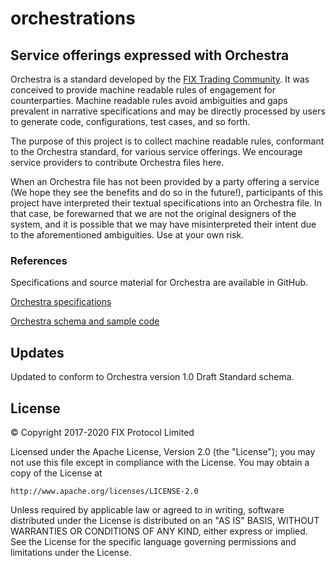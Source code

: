 # orchestrations

## Service offerings expressed with Orchestra

Orchestra is a standard developed by the [FIX Trading Community](http://www.fixtradingcommunity.org/). It was conceived to provide machine readable rules of engagement for counterparties. Machine readable rules avoid ambiguities and gaps prevalent in narrative specifications and may be directly processed by users to generate code, configurations, test cases, and so forth.

The purpose of this project is to collect machine readable rules, conformant to the Orchestra standard, for various service offerings. We encourage service providers to contribute Orchestra files here.

When an Orchestra file has not been provided by a party offering a service (We hope they see the benefits and do so in the future!), participants of this project have interpreted their textual specifications into an Orchestra file. In that case, be forewarned that we are not the original designers of the system, and it is possible that we may have misinterpreted their intent due to the aforementioned ambiguities. Use at your own risk.

### References
Specifications and source material for Orchestra are available in GitHub.

[Orchestra specifications](https://github.com/FIXTradingCommunity/fix-orchestra-spec)

[Orchestra schema and sample code](https://github.com/FIXTradingCommunity/fix-orchestra)

## Updates

Updated to conform to Orchestra version 1.0 Draft Standard schema.

## License
© Copyright 2017-2020 FIX Protocol Limited

Licensed under the Apache License, Version 2.0 (the "License");
you may not use this file except in compliance with the License.
You may obtain a copy of the License at

    http://www.apache.org/licenses/LICENSE-2.0

Unless required by applicable law or agreed to in writing, software
distributed under the License is distributed on an "AS IS" BASIS,
WITHOUT WARRANTIES OR CONDITIONS OF ANY KIND, either express or implied.
See the License for the specific language governing permissions and
limitations under the License.



